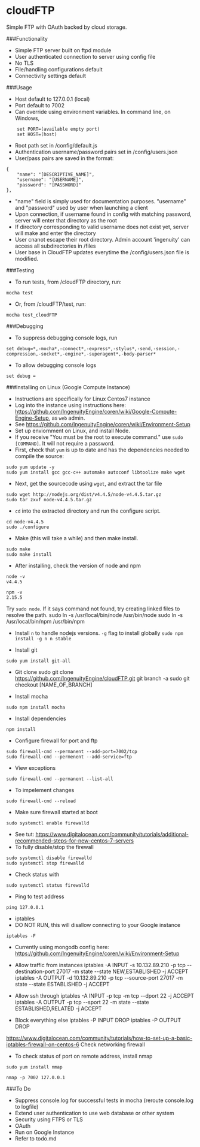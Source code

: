 # cloudFTP
Simple FTP with OAuth backed by cloud storage.

###Functionality
* Simple FTP server built on ftpd module
* User authenticated connection to server using config file
* No TLS
* File/handling configurations default
* Connectivity settings default

###Usage
* Host default to 127.0.0.1 (local)
* Port default to 7002
* Can override using environment variables. In command line, on Windows,

```
	set PORT=(available empty port)
	set HOST=(host)
```

* Root path set in /config/default.js
* Authentication username/password pairs set in /config/users.json
* User/pass pairs are saved in the format:
```
{
	"name": "[DESCRIPTIVE_NAME]",
	"username": "[USERNAME]",
	"password": "[PASSWORD]"
},
```
* "name" field is simply used for documentation purposes. "username" and "password" used by user when launching a client
* Upon connection, if username found in config with matching password, server will enter that directory as the root
* If directory corresponding to valid username does not exist yet, server will make and enter the directory
* User cnanot escape their root directory. Admin account 'ingenuity' can access all subdirectories in /files
* User base in CloudFTP updates everytime the /config/users.json file is modified.

###Testing
* To run tests, from /cloudFTP directory, run:
```
mocha test
```
* Or, from /cloudFTP/test, run:
```
mocha test_cloudFTP
```

###Debugging
* To suppress debugging console logs, run
```
set debug=*,-mocha*,-connect*,-express*,-stylus*,-send,-session,-compression,-socket*,-engine*,-superagent*,-body-parser*
```
* To allow debugging console logs
```
set debug =
```

###Installing on Linux (Google Compute Instance)
* Instructions are specifically for Linux Centos7 instance
* Log into the instance using instructions here: https://github.com/IngenuityEngine/coren/wiki/Google-Compute-Engine-Setup, as ```web``` admin.
* See https://github.com/IngenuityEngine/coren/wiki/Environment-Setup
* Set up enviornment on Linux, and install Node.
* If you receive "You must be the root to execute command." use ```sudo [COMMAND]```. It will not require a password.
* First, check that ```yum``` is up to date and has the dependencies needed to compile the source:
```
sudo yum update -y
sudo yum install gcc gcc-c++ automake autoconf libtoolize make wget
```
* Next, get the sourcecode using ```wget```, and extract the tar file
```
sudo wget http://nodejs.org/dist/v4.4.5/node-v4.4.5.tar.gz
sudo tar zxvf node-v4.4.5.tar.gz
```
* ```cd``` into the extracted directory and run the configure script.
```
cd node-v4.4.5
sudo ./configure
```
* Make (this will take a while) and then make install.
```
sudo make
sudo make install
```
* After installing, check the version of node and npm
```
node -v
v4.4.5

npm -v
2.15.5
```

Try ```sudo node```. If it says command not found, try creating linked files to resolve the path.
sudo ln -s /usr/local/bin/node /usr/bin/node
sudo ln -s /usr/local/bin/npm /usr/bin/npm

* Install ```n``` to handle nodejs versions. ```-g``` flag to install globally
```sudo npm install -g n n stable```

* Install git
```
sudo yum install git-all
```

* Git clone
sudo git clone https://github.com/IngenuityEngine/cloudFTP.git
git branch -a
sudo git checkout [NAME_OF_BRANCH]

* Install mocha
```
sudo npm install mocha
```
* Install dependencies
```
npm install
```

* Configure firewall for port and ftp
```
sudo firewall-cmd --permanent --add-port=7002/tcp
sudo firewall-cmd --permenent --add-service=ftp
```
* View exceptions
```
sudo firewall-cmd --permanent --list-all
```
* To impelement changes
```
sudo firewall-cmd --reload
```
* Make sure firewall started at boot
```
sudo systemctl enable firewalld
```
* See tut: https://www.digitalocean.com/community/tutorials/additional-recommended-steps-for-new-centos-7-servers
* To fully disable/stop the firewall
```
sudo systemctl disable firewalld
sudo systemctl stop firewalld
```
* Check status with
```
sudo systemctl status firewalld
```
* Ping to test address
```
ping 127.0.0.1
```

* iptables
* DO NOT RUN, this will disallow connecting to your Google instance
```
iptables -F
```
* Currently using mongodb config here: https://github.com/IngenuityEngine/coren/wiki/Environment-Setup

* Allow traffic from instances
iptables -A INPUT -s 10.132.89.210 -p tcp --destination-port 27017 -m state --state NEW,ESTABLISHED -j ACCEPT
iptables -A OUTPUT -d 10.132.89.210 -p tcp --source-port 27017 -m state --state ESTABLISHED -j ACCEPT
* Allow ssh through
 iptables -A INPUT -p tcp -m tcp --dport 22 -j ACCEPT
 iptables -A OUTPUT -p tcp --sport 22 -m state --state ESTABLISHED,RELATED -j ACCEPT
 * Block everything else
iptables -P INPUT DROP
iptables -P OUTPUT DROP

https://www.digitalocean.com/community/tutorials/how-to-set-up-a-basic-iptables-firewall-on-centos-6
Check networking firewall

<!-- * Local host will be the internal ip address listed on google compute instances manager. 10.0.0.3 -->

<!-- npm install git+https://github.com/IngenuityEngine/cloudFTP/tree/develop.git -->

* To check status of port on remote address, install nmap
```
sudo yum install nmap
```
```
nmap -p 7002 127.0.0.1
```
###To Do
* Suppress console.log for successful tests in mocha (reroute console.log to logfile)
* Extend user authentication to use web database or other system
* Security using FTPS or TLS
* OAuth
* Run on Google Instance
* Refer to todo.md